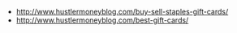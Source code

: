 - http://www.hustlermoneyblog.com/buy-sell-staples-gift-cards/
- http://www.hustlermoneyblog.com/best-gift-cards/
